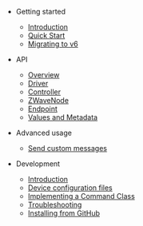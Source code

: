 -   Getting started

    -   [Introduction](README.md)
    -   [Quick Start](getting-started/quickstart.md)
    -   [Migrating to v6](getting-started/migrating-to-v6.md)

-   API

    -   [Overview](api/overview.md)
    -   [Driver](api/driver.md)
    -   [Controller](api/controller.md)
    -   [ZWaveNode](api/node.md)
    -   [Endpoint](api/endpoint.md)
    -   [Values and Metadata](api/valueid.md)

-   Advanced usage

    -   [Send custom messages](usage/custom.md)

-   Development
    -   [Introduction](development/intro.md)
    -   [Device configuration files](development/config-files.md)
    -   [Implementing a Command Class](development/implementing-cc.md)
    -   [Troubleshooting](development/troubleshooting.md)
    -   [Installing from GitHub](development/installing-from-github.md)
